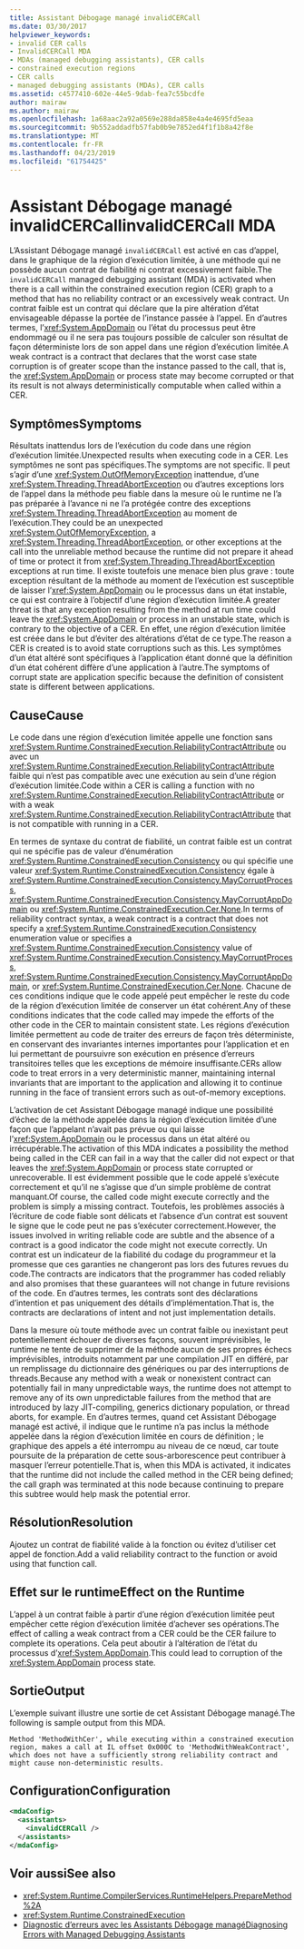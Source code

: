 ```yaml
---
title: Assistant Débogage managé invalidCERCall
ms.date: 03/30/2017
helpviewer_keywords:
- invalid CER calls
- InvalidCERCall MDA
- MDAs (managed debugging assistants), CER calls
- constrained execution regions
- CER calls
- managed debugging assistants (MDAs), CER calls
ms.assetid: c4577410-602e-44e5-9dab-fea7c55bcdfe
author: mairaw
ms.author: mairaw
ms.openlocfilehash: 1a68aac2a92a0569e288da858e4a4e4695fd5eaa
ms.sourcegitcommit: 9b552addadfb57fab0b9e7852ed4f1f1b8a42f8e
ms.translationtype: MT
ms.contentlocale: fr-FR
ms.lasthandoff: 04/23/2019
ms.locfileid: "61754425"
---
```

# <a name="invalidcercall-mda"></a><span data-ttu-id="5be72-102">Assistant Débogage managé invalidCERCall</span><span class="sxs-lookup"><span data-stu-id="5be72-102">invalidCERCall MDA</span></span>
<span data-ttu-id="5be72-103">L’Assistant Débogage managé `invalidCERCall` est activé en cas d’appel, dans le graphique de la région d’exécution limitée, à une méthode qui ne possède aucun contrat de fiabilité ni contrat excessivement faible.</span><span class="sxs-lookup"><span data-stu-id="5be72-103">The `invalidCERCall` managed debugging assistant (MDA) is activated when there is a call within the constrained execution region (CER) graph to a method that has no reliability contract or an excessively weak contract.</span></span> <span data-ttu-id="5be72-104">Un contrat faible est un contrat qui déclare que la pire altération d’état envisageable dépasse la portée de l’instance passée à l’appel. En d’autres termes, l’<xref:System.AppDomain> ou l’état du processus peut être endommagé ou il ne sera pas toujours possible de calculer son résultat de façon déterministe lors de son appel dans une région d’exécution limitée.</span><span class="sxs-lookup"><span data-stu-id="5be72-104">A weak contract is a contract that declares that the worst case state corruption is of greater scope than the instance passed to the call, that is, the <xref:System.AppDomain> or process state may become corrupted or that its result is not always deterministically computable when called within a CER.</span></span>  
  
## <a name="symptoms"></a><span data-ttu-id="5be72-105">Symptômes</span><span class="sxs-lookup"><span data-stu-id="5be72-105">Symptoms</span></span>  
 <span data-ttu-id="5be72-106">Résultats inattendus lors de l’exécution du code dans une région d’exécution limitée.</span><span class="sxs-lookup"><span data-stu-id="5be72-106">Unexpected results when executing code in a CER.</span></span> <span data-ttu-id="5be72-107">Les symptômes ne sont pas spécifiques.</span><span class="sxs-lookup"><span data-stu-id="5be72-107">The symptoms are not specific.</span></span> <span data-ttu-id="5be72-108">Il peut s’agir d’une <xref:System.OutOfMemoryException> inattendue, d’une <xref:System.Threading.ThreadAbortException> ou d’autres exceptions lors de l’appel dans la méthode peu fiable dans la mesure où le runtime ne l’a pas préparée à l’avance ni ne l’a protégée contre des exceptions <xref:System.Threading.ThreadAbortException> au moment de l’exécution.</span><span class="sxs-lookup"><span data-stu-id="5be72-108">They could be an unexpected <xref:System.OutOfMemoryException>, a <xref:System.Threading.ThreadAbortException>, or other exceptions at the call into the unreliable method because the runtime did not prepare it ahead of time or protect it from <xref:System.Threading.ThreadAbortException> exceptions at run time.</span></span> <span data-ttu-id="5be72-109">Il existe toutefois une menace bien plus grave : toute exception résultant de la méthode au moment de l’exécution est susceptible de laisser l’<xref:System.AppDomain> ou le processus dans un état instable, ce qui est contraire à l’objectif d’une région d’exécution limitée.</span><span class="sxs-lookup"><span data-stu-id="5be72-109">A greater threat is that any exception resulting from the method at run time could leave the <xref:System.AppDomain> or process in an unstable state, which is contrary to the objective of a CER.</span></span> <span data-ttu-id="5be72-110">En effet, une région d’exécution limitée est créée dans le but d’éviter des altérations d’état de ce type.</span><span class="sxs-lookup"><span data-stu-id="5be72-110">The reason a CER is created is to avoid state corruptions such as this.</span></span> <span data-ttu-id="5be72-111">Les symptômes d’un état altéré sont spécifiques à l’application étant donné que la définition d’un état cohérent diffère d’une application à l’autre.</span><span class="sxs-lookup"><span data-stu-id="5be72-111">The symptoms of corrupt state are application specific because the definition of consistent state is different between applications.</span></span>  
  
## <a name="cause"></a><span data-ttu-id="5be72-112">Cause</span><span class="sxs-lookup"><span data-stu-id="5be72-112">Cause</span></span>  
 <span data-ttu-id="5be72-113">Le code dans une région d’exécution limitée appelle une fonction sans <xref:System.Runtime.ConstrainedExecution.ReliabilityContractAttribute> ou avec un <xref:System.Runtime.ConstrainedExecution.ReliabilityContractAttribute> faible qui n’est pas compatible avec une exécution au sein d’une région d’exécution limitée.</span><span class="sxs-lookup"><span data-stu-id="5be72-113">Code within a CER is calling a function with no <xref:System.Runtime.ConstrainedExecution.ReliabilityContractAttribute> or with a weak <xref:System.Runtime.ConstrainedExecution.ReliabilityContractAttribute> that is not compatible with running in a CER.</span></span>  
  
 <span data-ttu-id="5be72-114">En termes de syntaxe du contrat de fiabilité, un contrat faible est un contrat qui ne spécifie pas de valeur d’énumération <xref:System.Runtime.ConstrainedExecution.Consistency> ou qui spécifie une valeur <xref:System.Runtime.ConstrainedExecution.Consistency> égale à <xref:System.Runtime.ConstrainedExecution.Consistency.MayCorruptProcess>, <xref:System.Runtime.ConstrainedExecution.Consistency.MayCorruptAppDomain> ou <xref:System.Runtime.ConstrainedExecution.Cer.None>.</span><span class="sxs-lookup"><span data-stu-id="5be72-114">In terms of reliability contract syntax, a weak contract is a contract that does not specify a <xref:System.Runtime.ConstrainedExecution.Consistency> enumeration value or specifies a <xref:System.Runtime.ConstrainedExecution.Consistency> value of <xref:System.Runtime.ConstrainedExecution.Consistency.MayCorruptProcess>, <xref:System.Runtime.ConstrainedExecution.Consistency.MayCorruptAppDomain>, or <xref:System.Runtime.ConstrainedExecution.Cer.None>.</span></span> <span data-ttu-id="5be72-115">Chacune de ces conditions indique que le code appelé peut empêcher le reste du code de la région d’exécution limitée de conserver un état cohérent.</span><span class="sxs-lookup"><span data-stu-id="5be72-115">Any of these conditions indicates that the code called may impede the efforts of the other code in the CER to maintain consistent state.</span></span>  <span data-ttu-id="5be72-116">Les régions d’exécution limitée permettent au code de traiter des erreurs de façon très déterministe, en conservant des invariantes internes importantes pour l’application et en lui permettant de poursuivre son exécution en présence d’erreurs transitoires telles que les exceptions de mémoire insuffisante.</span><span class="sxs-lookup"><span data-stu-id="5be72-116">CERs allow code to treat errors in a very deterministic manner, maintaining internal invariants that are important to the application and allowing it to continue running in the face of transient errors such as out-of-memory exceptions.</span></span>  
  
 <span data-ttu-id="5be72-117">L’activation de cet Assistant Débogage managé indique une possibilité d’échec de la méthode appelée dans la région d’exécution limitée d’une façon que l’appelant n’avait pas prévue ou qui laisse l’<xref:System.AppDomain> ou le processus dans un état altéré ou irrécupérable.</span><span class="sxs-lookup"><span data-stu-id="5be72-117">The activation of this MDA indicates a possibility the method being called in the CER can fail in a way that the caller did not expect or that leaves the <xref:System.AppDomain> or process state corrupted or unrecoverable.</span></span> <span data-ttu-id="5be72-118">Il est évidemment possible que le code appelé s’exécute correctement et qu’il ne s’agisse que d’un simple problème de contrat manquant.</span><span class="sxs-lookup"><span data-stu-id="5be72-118">Of course, the called code might execute correctly and the problem is simply a missing contract.</span></span> <span data-ttu-id="5be72-119">Toutefois, les problèmes associés à l’écriture de code fiable sont délicats et l’absence d’un contrat est souvent le signe que le code peut ne pas s’exécuter correctement.</span><span class="sxs-lookup"><span data-stu-id="5be72-119">However, the issues involved in writing reliable code are subtle and the absence of a contract is a good indicator the code might not execute correctly.</span></span> <span data-ttu-id="5be72-120">Un contrat est un indicateur de la fiabilité du codage du programmeur et la promesse que ces garanties ne changeront pas lors des futures revues du code.</span><span class="sxs-lookup"><span data-stu-id="5be72-120">The contracts are indicators that the programmer has coded reliably and also promises that these guarantees will not change in future revisions of the code.</span></span>  <span data-ttu-id="5be72-121">En d’autres termes, les contrats sont des déclarations d’intention et pas uniquement des détails d’implémentation.</span><span class="sxs-lookup"><span data-stu-id="5be72-121">That is, the contracts are declarations of intent and not just implementation details.</span></span>  
  
 <span data-ttu-id="5be72-122">Dans la mesure où toute méthode avec un contrat faible ou inexistant peut potentiellement échouer de diverses façons, souvent imprévisibles, le runtime ne tente de supprimer de la méthode aucun de ses propres échecs imprévisibles, introduits notamment par une compilation JIT en différé, par un remplissage du dictionnaire des génériques ou par des interruptions de threads.</span><span class="sxs-lookup"><span data-stu-id="5be72-122">Because any method with a weak or nonexistent contract can potentially fail in many unpredictable ways, the runtime does not attempt to remove any of its own unpredictable failures from the method  that are introduced by lazy JIT-compiling, generics dictionary population, or thread aborts, for example.</span></span> <span data-ttu-id="5be72-123">En d’autres termes, quand cet Assistant Débogage managé est activé, il indique que le runtime n’a pas inclus la méthode appelée dans la région d’exécution limitée en cours de définition ; le graphique des appels a été interrompu au niveau de ce nœud, car toute poursuite de la préparation de cette sous-arborescence peut contribuer à masquer l’erreur potentielle.</span><span class="sxs-lookup"><span data-stu-id="5be72-123">That is, when this MDA is activated, it indicates that the runtime did not include the called method in the CER being defined; the call graph was terminated at this node because continuing to prepare this subtree would help mask the potential error.</span></span>  
  
## <a name="resolution"></a><span data-ttu-id="5be72-124">Résolution</span><span class="sxs-lookup"><span data-stu-id="5be72-124">Resolution</span></span>  
 <span data-ttu-id="5be72-125">Ajoutez un contrat de fiabilité valide à la fonction ou évitez d’utiliser cet appel de fonction.</span><span class="sxs-lookup"><span data-stu-id="5be72-125">Add a valid reliability contract to the function or avoid using that function call.</span></span>  
  
## <a name="effect-on-the-runtime"></a><span data-ttu-id="5be72-126">Effet sur le runtime</span><span class="sxs-lookup"><span data-stu-id="5be72-126">Effect on the Runtime</span></span>  
 <span data-ttu-id="5be72-127">L’appel à un contrat faible à partir d’une région d’exécution limitée peut empêcher cette région d’exécution limitée d’achever ses opérations.</span><span class="sxs-lookup"><span data-stu-id="5be72-127">The effect of calling a weak contract from a CER could be the CER failure to complete its operations.</span></span> <span data-ttu-id="5be72-128">Cela peut aboutir à l’altération de l’état du processus d’<xref:System.AppDomain>.</span><span class="sxs-lookup"><span data-stu-id="5be72-128">This could lead to corruption of the <xref:System.AppDomain> process state.</span></span>  
  
## <a name="output"></a><span data-ttu-id="5be72-129">Sortie</span><span class="sxs-lookup"><span data-stu-id="5be72-129">Output</span></span>  
 <span data-ttu-id="5be72-130">L’exemple suivant illustre une sortie de cet Assistant Débogage managé.</span><span class="sxs-lookup"><span data-stu-id="5be72-130">The following is sample output from this MDA.</span></span>  
  
 `Method 'MethodWithCer', while executing within a constrained execution region, makes a call at IL offset 0x000C to 'MethodWithWeakContract', which does not have a sufficiently strong reliability contract and might cause non-deterministic results.`  
  
## <a name="configuration"></a><span data-ttu-id="5be72-131">Configuration</span><span class="sxs-lookup"><span data-stu-id="5be72-131">Configuration</span></span>  
  
```xml  
<mdaConfig>  
  <assistants>  
    <invalidCERCall />  
  </assistants>  
</mdaConfig>  
```  
  
## <a name="see-also"></a><span data-ttu-id="5be72-132">Voir aussi</span><span class="sxs-lookup"><span data-stu-id="5be72-132">See also</span></span>

- <xref:System.Runtime.CompilerServices.RuntimeHelpers.PrepareMethod%2A>
- <xref:System.Runtime.ConstrainedExecution>
- [<span data-ttu-id="5be72-133">Diagnostic d’erreurs avec les Assistants Débogage managé</span><span class="sxs-lookup"><span data-stu-id="5be72-133">Diagnosing Errors with Managed Debugging Assistants</span></span>](../../../docs/framework/debug-trace-profile/diagnosing-errors-with-managed-debugging-assistants.md)
